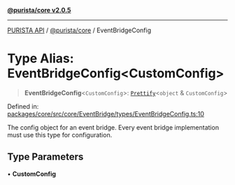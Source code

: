 [**@purista/core v2.0.5**](../README.md)

***

[PURISTA API](../../../packages.md) / [@purista/core](../README.md) / EventBridgeConfig

# Type Alias: EventBridgeConfig\<CustomConfig\>

> **EventBridgeConfig**\<`CustomConfig`\>: [`Prettify`](Prettify.md)\<`object` & `CustomConfig`\>

Defined in: [packages/core/src/core/EventBridge/types/EventBridgeConfig.ts:10](https://github.com/puristajs/purista/blob/master/packages/core/src/core/EventBridge/types/EventBridgeConfig.ts#L10)

The config object for an event bridge.
Every event bridge implementation must use this type for configuration.

## Type Parameters

• **CustomConfig**
